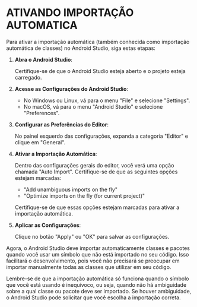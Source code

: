 # ATIVANDO IMPORTAÇÃO AUTOMATICA
Para ativar a importação automática (também conhecida como importação automática de classes) no Android Studio, siga estas etapas:

1. **Abra o Android Studio**:

   Certifique-se de que o Android Studio esteja aberto e o projeto esteja carregado.

2. **Acesse as Configurações do Android Studio**:

   - No Windows ou Linux, vá para o menu "File" e selecione "Settings".
   - No macOS, vá para o menu "Android Studio" e selecione "Preferences".

3. **Configurar as Preferências do Editor**:

   No painel esquerdo das configurações, expanda a categoria "Editor" e clique em "General".

4. **Ativar a Importação Automática**:

   Dentro das configurações gerais do editor, você verá uma opção chamada "Auto Import". Certifique-se de que as seguintes opções estejam marcadas:

   - "Add unambiguous imports on the fly"
   - "Optimize imports on the fly (for current project)"

   Certifique-se de que essas opções estejam marcadas para ativar a importação automática.

5. **Aplicar as Configurações**:

   Clique no botão "Apply" ou "OK" para salvar as configurações.

Agora, o Android Studio deve importar automaticamente classes e pacotes quando você usar um símbolo que não está importado no seu código. Isso facilitará o desenvolvimento, pois você não precisará se preocupar em importar manualmente todas as classes que utilizar em seu código.

Lembre-se de que a importação automática só funciona quando o símbolo que você está usando é inequívoco, ou seja, quando não há ambiguidade sobre a qual classe ou pacote deve ser importado. Se houver ambiguidade, o Android Studio pode solicitar que você escolha a importação correta.